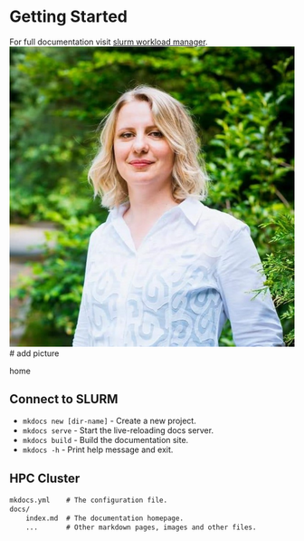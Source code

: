 # Getting Started

For full documentation visit [slurm workload manager](https://slurm.schedmd.com/quickstart.html).
![Screenshot](inga_picture.png) # add picture


home
## Connect to SLURM

* `mkdocs new [dir-name]` - Create a new project.
* `mkdocs serve` - Start the live-reloading docs server.
* `mkdocs build` - Build the documentation site.
* `mkdocs -h` - Print help message and exit.

## HPC Cluster

    mkdocs.yml    # The configuration file.
    docs/
        index.md  # The documentation homepage.
        ...       # Other markdown pages, images and other files.
